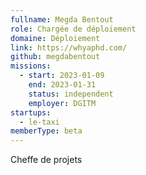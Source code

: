 ```yaml
---
fullname: Megda Bentout
role: Chargée de déploiement
domaine: Déploiement
link: https://whyaphd.com/
github: megdabentout
missions:
  - start: 2023-01-09
    end: 2023-01-31
    status: independent
    employer: DGITM
startups:
  - le-taxi
memberType: beta
---
```


Cheffe de projets
